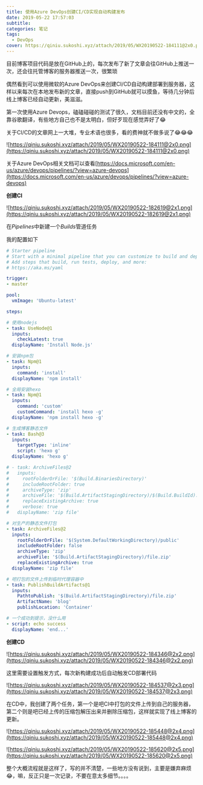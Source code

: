```yaml
---
title: 使用Azure DevOps创建CI/CD实现自动构建发布
date: 2019-05-22 17:57:03
subtitle: 
categories: 笔记
tags:
  - DevOps
cover: https://qiniu.sukoshi.xyz/attach/2019/05/WX20190522-184111@2x0.png
---
```


目前博客项目代码是放在GitHub上的，每次发布了新了文章会往GitHub上推送一次，还会往托管博客的服务器推送一次，很繁琐

偶然看到可以使用微软的Azure DevOps来创建CI/CD自动构建部署到服务器，这样以来每次在本地发布新的文章，直接push到GitHub就可以摸鱼，等待几分钟后线上博客已经自动更新，美滋滋。

第一次使用Azure Devops，磕磕碰碰的测试了很久，文档目前还没有中文的，全靠谷歌翻译，有些地方自己也不是太明白，但好歹现在感觉弄好了😂

关于CI/CD的文章网上一大堆，专业术语也很多，看的费神就不做多说了😂😂😂

![https://qiniu.sukoshi.xyz/attach/2019/05/WX20190522-184111@2x0.png](https://qiniu.sukoshi.xyz/attach/2019/05/WX20190522-184111@2x0.png)

关于Azure DevOps相关文档可以查看[https://docs.microsoft.com/en-us/azure/devops/pipelines/?view=azure-devops](https://docs.microsoft.com/en-us/azure/devops/pipelines/?view=azure-devops)

**创建CI**

![https://qiniu.sukoshi.xyz/attach/2019/05/WX20190522-182619@2x1.png](https://qiniu.sukoshi.xyz/attach/2019/05/WX20190522-182619@2x1.png)

在*Pipelines*中新建一个*Builds*管道任务

我的配置如下

``` yml
# Starter pipeline
# Start with a minimal pipeline that you can customize to build and deploy your code.
# Add steps that build, run tests, deploy, and more:
# https://aka.ms/yaml

trigger:
- master

pool:
  vmImage: 'Ubuntu-latest'

steps:

# 使用nodejs
- task: UseNode@1
  inputs:
    checkLatest: true
  displayName: 'Install Node.js'

# 安装npm包
- task: Npm@1
  inputs:
    command: 'install'
  displayName: 'npm install'

# 全局安装hexo
- task: Npm@1
  inputs:
    command: 'custom'
    customCommand: 'install hexo -g'
  displayName: 'npm install hexo -g'

# 生成博客静态文件
- task: Bash@3
  inputs:
    targetType: 'inline'
    script: 'hexo g'
  displayName: 'hexo g'

# - task: ArchiveFiles@2
#   inputs:
#     rootFolderOrFile: '$(Build.BinariesDirectory)'
#     includeRootFolder: true
#     archiveType: 'zip'
#     archiveFile: '$(Build.ArtifactStagingDirectory)/$(Build.BuildId).zip'
#     replaceExistingArchive: true
#     verbose: true
#   displayName: 'zip file'

# 对生产的静态文件打包
- task: ArchiveFiles@2
  inputs:
    rootFolderOrFile: '$(System.DefaultWorkingDirectory)/public'
    includeRootFolder: false
    archiveType: 'zip'
    archiveFile: '$(Build.ArtifactStagingDirectory)/file.zip'
    replaceExistingArchive: true
  displayName: 'zip file'

# 吧打包的文件上传到临时代理容器中
- task: PublishBuildArtifacts@1
  inputs:
    PathtoPublish: '$(Build.ArtifactStagingDirectory)/file.zip'
    ArtifactName: 'blog'
    publishLocation: 'Container'

# 一个成功到提示，没什么用
- script: echo success
  displayName: 'end...'

```

**创建CD**

![https://qiniu.sukoshi.xyz/attach/2019/05/WX20190522-184346@2x2.png](https://qiniu.sukoshi.xyz/attach/2019/05/WX20190522-184346@2x2.png)

这里需要设置触发方式，每次新构建成功后自动触发CD部署代码

![https://qiniu.sukoshi.xyz/attach/2019/05/WX20190522-184537@2x3.png](https://qiniu.sukoshi.xyz/attach/2019/05/WX20190522-184537@2x3.png)

在CD中，我创建了两个任务，第一个是吧CI中打包的文件上传到自己的服务器，第二个则是吧已经上传的压缩包解压出来并删除压缩包，这样就实现了线上博客的更新。

![https://qiniu.sukoshi.xyz/attach/2019/05/WX20190522-185448@2x4.png](https://qiniu.sukoshi.xyz/attach/2019/05/WX20190522-185448@2x4.png)

![https://qiniu.sukoshi.xyz/attach/2019/05/WX20190522-185620@2x5.png](https://qiniu.sukoshi.xyz/attach/2019/05/WX20190522-185620@2x5.png)

整个大概流程就是这样了，写的并不清楚，一些地方没有说到，主要是嫌弃麻烦😂，嘛，反正只是一次记录，不要在意太多细节。。。。